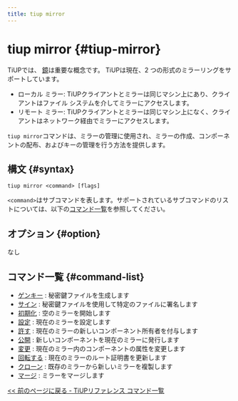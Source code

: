 ```yaml
---
title: tiup mirror
---
```


# tiup mirror {#tiup-mirror}

TiUPでは、 [鏡](/tiup/tiup-mirror-reference.md)は重要な概念です。 TiUPは現在、2 つの形式のミラーリングをサポートしています。

-   ローカル ミラー: TiUPクライアントとミラーは同じマシン上にあり、クライアントはファイル システムを介してミラーにアクセスします。
-   リモート ミラー: TiUPクライアントとミラーは同じマシン上になく、クライアントはネットワーク経由でミラーにアクセスします。

`tiup mirror`コマンドは、ミラーの管理に使用され、ミラーの作成、コンポーネントの配布、およびキーの管理を行う方法を提供します。

## 構文 {#syntax}

```shell
tiup mirror <command> [flags]
```

`<command>`はサブコマンドを表します。サポートされているサブコマンドのリストについては、以下の[コマンド一覧](#command-list)を参照してください。

## オプション {#option}

なし

## コマンド一覧 {#command-list}

-   [ゲンキー](/tiup/tiup-command-mirror-genkey.md) : 秘密鍵ファイルを生成します
-   [サイン](/tiup/tiup-command-mirror-sign.md) : 秘密鍵ファイルを使用して特定のファイルに署名します
-   [初期化](/tiup/tiup-command-mirror-init.md) : 空のミラーを開始します
-   [設定](/tiup/tiup-command-mirror-set.md) : 現在のミラーを設定します
-   [許す](/tiup/tiup-command-mirror-grant.md) : 現在のミラーの新しいコンポーネント所有者を付与します
-   [公開](/tiup/tiup-command-mirror-publish.md) : 新しいコンポーネントを現在のミラーに発行します
-   [変更](/tiup/tiup-command-mirror-modify.md) : 現在のミラー内のコンポーネントの属性を変更します
-   [回転する](/tiup/tiup-command-mirror-rotate.md) : 現在のミラーのルート証明書を更新します
-   [クローン](/tiup/tiup-command-mirror-clone.md) : 既存のミラーから新しいミラーを複製します
-   [マージ](/tiup/tiup-command-mirror-merge.md) : ミラーをマージします

[&lt;&lt; 前のページに戻る - TiUPリファレンス コマンド一覧](/tiup/tiup-reference.md#command-list)
